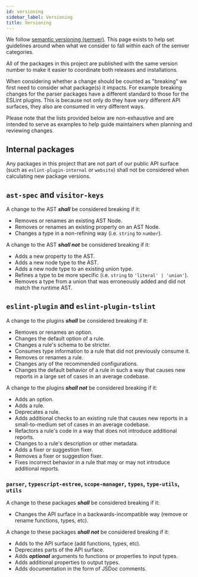 ```yaml
---
id: versioning
sidebar_label: Versioning
title: Versioning
---
```


We follow [semantic versioning (semver)](https://semver.org).
This page exists to help set guidelines around when what we consider to fall within each of the semver categories.

All of the packages in this project are published with the same version number to make it easier to coordinate both releases and installations.

When considering whether a change should be counted as "breaking" we first need to consider what package(s) it impacts. For example breaking changes for the parser packages have a different standard to those for the ESLint plugins. This is because not only do they have _very_ different API surfaces, they also are consumed in very different ways.

Please note that the lists provided below are non-exhaustive and are intended to serve as examples to help guide maintainers when planning and reviewing changes.

## Internal packages

Any packages in this project that are not part of our public API surface (such as `eslint-plugin-internal` or `website`) shall not be considered when calculating new package versions.

## `ast-spec` and `visitor-keys`

A change to the AST **_shall_** be considered breaking if it:

- Removes or renames an existing AST Node.
- Removes or renames an existing property on an AST Node.
- Changes a type in a non-refining way (i.e. `string` to `number`).

A change to the AST **_shall not_** be considered breaking if it:

- Adds a new property to the AST.
- Adds a new node type to the AST.
- Adds a new node type to an existing union type.
- Refines a type to be more specific (i.e. `string` to `'literal' | 'union'`).
- Removes a type from a union that was erroneously added and did not match the runtime AST.

## `eslint-plugin` and `eslint-plugin-tslint`

A change to the plugins **_shall_** be considered breaking if it:

- Removes or renames an option.
- Changes the default option of a rule.
- Changes a rule's schema to be stricter.
- Consumes type information to a rule that did not previously consume it.
- Removes or renames a rule.
- Changes any of the recommended configurations.
- Changes the default behavior of a rule in such a way that causes new reports in a large set of cases in an average codebase.

A change to the plugins **_shall not_** be considered breaking if it:

- Adds an option.
- Adds a rule.
- Deprecates a rule.
- Adds additional checks to an existing rule that causes new reports in a small-to-medium set of cases in an average codebase.
- Refactors a rule's code in a way that does not introduce additional reports.
- Changes to a rule's description or other metadata.
- Adds a fixer or suggestion fixer.
- Removes a fixer or suggestion fixer.
- Fixes incorrect behavior in a rule that may or may not introduce additional reports.

### `parser`, `typescript-estree`, `scope-manager`, `types`, `type-utils`, `utils`

A change to these packages **_shall_** be considered breaking if it:

- Changes the API surface in a backwards-incompatible way (remove or rename functions, types, etc).

A change to these packages **_shall not_** be considered breaking if it:

- Adds to the API surface (add functions, types, etc).
- Deprecates parts of the API surface.
- Adds **_optional_** arguments to functions or properties to input types.
- Adds additional properties to output types.
- Adds documentation in the form of JSDoc comments.
